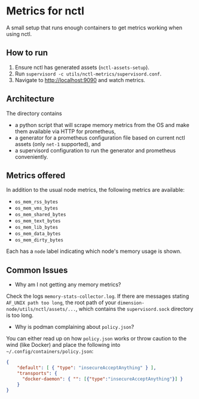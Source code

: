 # Metrics for nctl

A small setup that runs enough containers to get metrics working when using nctl.

## How to run

1. Ensure nctl has generated assets (`nctl-assets-setup`).
2. Run `supervisord -c utils/nctl-metrics/supervisord.conf`.
3. Navigate to <http://localhost:9090> and watch metrics.

## Architecture

The directory contains

* a python script that will scrape memory metrics from the OS and make them available via HTTP for prometheus,
* a generator for a prometheus configuration file based on current nctl assets (only `net-1` supported), and
* a supervisord configuration to run the generator and prometheus conveniently.

## Metrics offered

In addition to the usual node metrics, the following metrics are available:

* `os_mem_rss_bytes`
* `os_mem_vms_bytes`
* `os_mem_shared_bytes`
* `os_mem_text_bytes`
* `os_mem_lib_bytes`
* `os_mem_data_bytes`
* `os_mem_dirty_bytes`

Each has a `node` label indicating which node's memory usage is shown.

## Common Issues

* Why am I not getting any memory metrics?

Check the logs `memory-stats-collector.log`. If there are messages stating `AF_UNIX path too long`, the root path of your `dimension-node/utils/nctl/assets/...`, which contains the `supervisord.sock` directory is too long.

* Why is podman complaining about `policy.json`?

You can either read up on how `policy.json` works or throw caution to the wind (like Docker) and place the following into `~/.config/containers/policy.json`:

```json
{
    "default": [ { "type": "insecureAcceptAnything" } ],
    "transports": {
      "docker-daemon": { "": [{"type":"insecureAcceptAnything"}] }
    }
}
```
